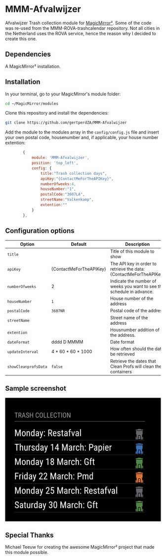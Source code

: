 # MMM-Afvalwijzer

Afvalwijzer Trash collection module for [MagicMirror²](https://github.com/MagicMirrorOrg/MagicMirror). Some of the code was re-used from the MMM-ROVA-trashcalendar repository. Not all cities in the Netherland uses the ROVA service, hence the reason why I decided to create this one.

## Dependencies

A MagicMirror² installation.

## Installation

In your terminal, go to your MagicMirror's module folder:

```bash
cd ~/MagicMirror/modules
```

Clone this repository and install the dependencies:

```bash
git clone https://github.com/gertperdZA/MMM-Afvalwijzer
```

Add the module to the modules array in the `config/config.js` file and insert your own postal code, housenumber and, if applicable, your house number extention:

```js
		{
			module: 'MMM-Afvalwijzer',
			position: 'top_left',
			config: {
				title:"Trash collection days",
				apiKey:"{ContactMeForTheAPIKey}",
				numberOfweeks:4,
				houseNumber:"1",
				postalCode:"3607LA",
				streetName:"Valkenkamp",
				extention:""
			}
		},
```
## Configuration options

Option|Default|Description
------|------|-----------
`title`||Title of this module to show
`apiKey`|{ContactMeForTheAPIKey}|The API key in order to retrieve the data: {ContactMeForTheAPIKey}
`numberOfweeks`|2|Indicate the number of weeks you want to see the schedule in advance.
`houseNumber`|`1`|House number of the address
`postalCode`|`3607NR`|Postal code of the address
`streetName`||Street name of the address
`extention`||Housnumber addition of the address.
`dateFormat`|dddd D MMMM|Date format 
`updateInterval`|4 * 60 * 60 * 1000|How often should the data be retrieved
`showCleanprofsData`|`false`|Retrieve the dates that Clean Profs will clean the containers

## Sample screenshot

![screenshot](AfvalwijzerScreenshot.png)

## Special Thanks

Michael Teeuw for creating the awesome MagicMirror² project that made this module possible.
